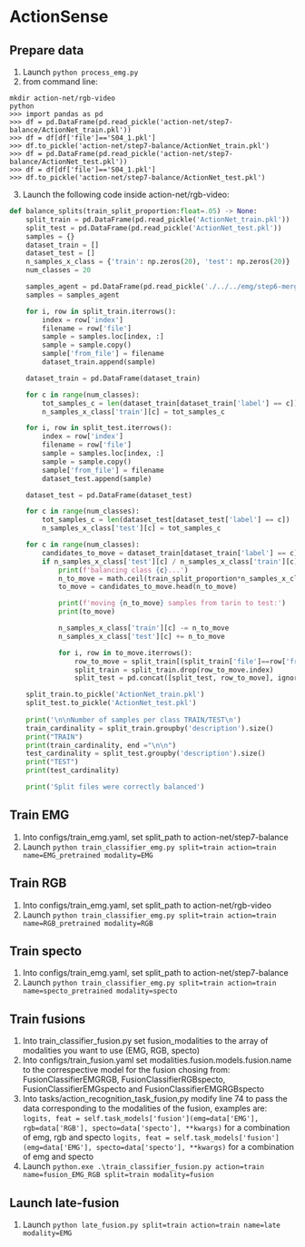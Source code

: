 # ActionSense

## Prepare data
1. Launch `python process_emg.py`
2. from command line:
```
mkdir action-net/rgb-video
python
>>> import pandas as pd
>>> df = pd.DataFrame(pd.read_pickle('action-net/step7-balance/ActionNet_train.pkl'))
>>> df = df[df['file']=='S04_1.pkl']
>>> df.to_pickle('action-net/step7-balance/ActionNet_train.pkl')
>>> df = pd.DataFrame(pd.read_pickle('action-net/step7-balance/ActionNet_test.pkl'))
>>> df = df[df['file']=='S04_1.pkl']
>>> df.to_pickle('action-net/step7-balance/ActionNet_test.pkl')
```
3. Launch the following code inside action-net/rgb-video:
```py
def balance_splits(train_split_proportion:float=.05) -> None:
    split_train = pd.DataFrame(pd.read_pickle('ActionNet_train.pkl'))
    split_test = pd.DataFrame(pd.read_pickle('ActionNet_test.pkl'))
    samples = {}
    dataset_train = []
    dataset_test = []
    n_samples_x_class = {'train': np.zeros(20), 'test': np.zeros(20)}
    num_classes = 20

    samples_agent = pd.DataFrame(pd.read_pickle('./../../emg/step6-merge/S04_1.pkl'))
    samples = samples_agent

    for i, row in split_train.iterrows():
        index = row['index']
        filename = row['file']
        sample = samples.loc[index, :]
        sample = sample.copy()
        sample['from_file'] = filename
        dataset_train.append(sample)

    dataset_train = pd.DataFrame(dataset_train)

    for c in range(num_classes):
        tot_samples_c = len(dataset_train[dataset_train['label'] == c])
        n_samples_x_class['train'][c] = tot_samples_c

    for i, row in split_test.iterrows():
        index = row['index']
        filename = row['file']
        sample = samples.loc[index, :]
        sample = sample.copy()
        sample['from_file'] = filename
        dataset_test.append(sample)

    dataset_test = pd.DataFrame(dataset_test)

    for c in range(num_classes):
        tot_samples_c = len(dataset_test[dataset_test['label'] == c])
        n_samples_x_class['test'][c] = tot_samples_c

    for c in range(num_classes):
        candidates_to_move = dataset_train[dataset_train['label'] == c]       
        if n_samples_x_class['test'][c] / n_samples_x_class['train'][c] <= train_split_proportion:
            print(f'balancing class {c}...')
            n_to_move = math.ceil(train_split_proportion*n_samples_x_class['train'][c] - n_samples_x_class['test'][c])
            to_move = candidates_to_move.head(n_to_move)

            print(f'moving {n_to_move} samples from tarin to test:')
            print(to_move)

            n_samples_x_class['train'][c] -= n_to_move
            n_samples_x_class['test'][c] += n_to_move

            for i, row in to_move.iterrows():
                row_to_move = split_train[(split_train['file']==row['from_file']) & (split_train['index']==i)]
                split_train = split_train.drop(row_to_move.index)
                split_test = pd.concat([split_test, row_to_move], ignore_index=True)

    split_train.to_pickle('ActionNet_train.pkl')
    split_test.to_pickle('ActionNet_test.pkl')
    
    print('\n\nNumber of samples per class TRAIN/TEST\n')
    train_cardinality = split_train.groupby('description').size() 
    print("TRAIN")
    print(train_cardinality, end ="\n\n")
    test_cardinality = split_test.groupby('description').size() 
    print("TEST")
    print(test_cardinality)

    print('Split files were correctly balanced')
```

## Train EMG
1. Into configs/train_emg.yaml, set split_path to action-net/step7-balance
2. Launch `python train_classifier_emg.py split=train action=train name=EMG_pretrained modality=EMG`

## Train RGB
1. Into configs/train_emg.yaml, set split_path to action-net/rgb-video
2. Launch `python train_classifier_emg.py split=train action=train name=RGB_pretrained modality=RGB`

## Train specto
1. Into configs/train_emg.yaml, set split_path to action-net/step7-balance
2. Launch `python train_classifier_emg.py split=train action=train name=specto_pretrained modality=specto`

## Train fusions
1. Into train_classifier_fusion.py set fusion_modalities to the array of modalities you want to use (EMG, RGB, specto)
2. Into configs/train_fusion.yaml set modalities.fusion.models.fusion.name to the correspective model for the fusion chosing from: FusionClassifierEMGRGB, FusionClassifierRGBspecto, FusionClassifierEMGspecto and FusionClassifierEMGRGBspecto
3. Into tasks/action_recognition_task_fusion,py modify line 74 to pass the data corresponding to the modalities of the fusion, examples are:
`logits, feat = self.task_models['fusion'](emg=data['EMG'], rgb=data['RGB'], specto=data['specto'], **kwargs)` for a combination of emg, rgb and specto
`logits, feat = self.task_models['fusion'](emg=data['EMG'], specto=data['specto'], **kwargs)` for a combination of emg and specto
4. Launch `python.exe .\train_classifier_fusion.py action=train name=fusion_EMG_RGB split=train modality=fusion`

## Launch late-fusion
1. Launch `python late_fusion.py split=train action=train name=late modality=EMG`